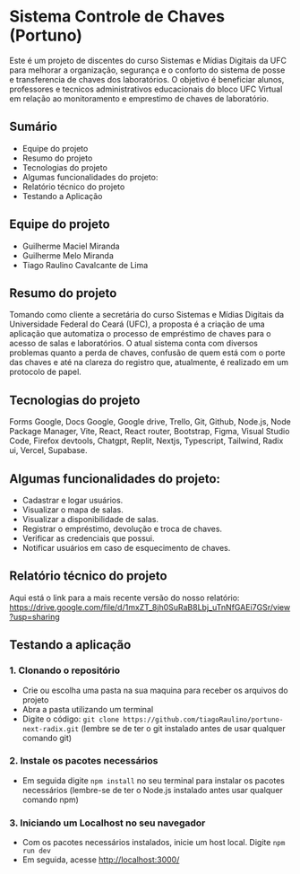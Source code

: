 # Sistema Controle de Chaves (Portuno)
Este é um projeto de discentes do curso Sistemas e Mídias Digitais da UFC para melhorar a organização, segurança e o conforto do sistema de posse e transferencia de chaves dos laboratórios. O objetivo é beneficiar alunos, professores e tecnicos administrativos educacionais do bloco UFC Virtual em relação ao monitoramento e emprestimo de chaves de laboratório.

## Sumário

* Equipe do projeto
* Resumo do projeto
* Tecnologias do projeto
* Algumas funcionalidades do projeto: 
* Relatório técnico do projeto 
* Testando a Aplicação 

## Equipe do projeto
* Guilherme Maciel Miranda
* Guilherme Melo Miranda
* Tiago Raulino Cavalcante de Lima

## Resumo do projeto
Tomando como cliente a secretária do curso Sistemas e Mídias Digitais da Universidade Federal do Ceará (UFC), a proposta é a criação de uma aplicação que automatiza o processo de empréstimo de chaves para o acesso de salas e laboratórios. O atual sistema conta com diversos problemas quanto a perda de chaves, confusão de quem está com o porte das chaves e até na clareza do registro que, atualmente, é realizado em um protocolo de papel.

## Tecnologias do projeto
Forms Google, Docs Google, Google drive, Trello, Git, Github, Node.js, Node Package Manager, Vite, React, React router, Bootstrap, Figma, Visual Studio Code, Firefox devtools, Chatgpt, Replit, Nextjs, Typescript, Tailwind, Radix ui, Vercel, Supabase.

## Algumas funcionalidades do projeto:
* Cadastrar e logar usuários.
* Visualizar o mapa de salas.
* Visualizar a disponibilidade de salas.
* Registrar o empréstimo, devolução e troca de chaves.
* Verificar as credenciais que possui.
* Notificar usuários em caso de esquecimento de chaves.

## Relatório técnico do projeto
Aqui está o link para a mais recente versão do nosso relatório: https://drive.google.com/file/d/1mxZT_8jh0SuRaB8Lbj_uTnNfGAEi7GSr/view?usp=sharing

## Testando a aplicação 

### 1. Clonando o repositório
* Crie ou escolha uma pasta na sua maquina para receber os arquivos do projeto
* Abra a pasta utilizando um terminal
* Digite o código: `git clone https://github.com/tiagoRaulino/portuno-next-radix.git` (lembre se de ter o git instalado antes de usar qualquer comando git)
  
### 2. Instale os pacotes necessários
* Em seguida digite `npm install` no seu terminal para instalar os pacotes necessários (lembre-se de ter o Node.js instalado antes usar qualquer comando npm)

### 3. Iniciando um Localhost no seu navegador
* Com os pacotes necessários instalados, inicie um host local. Digite `npm run dev`
* Em seguida, acesse <http://localhost:3000/>
